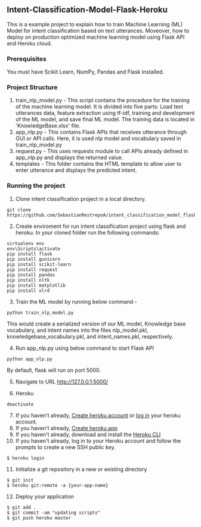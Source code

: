 ## Intent-Classification-Model-Flask-Heroku

This is a example project to explain how to train Machine Learning (ML) Model for intent classification based on text utterances. Moveover, how to deploy on production optimized machine learning model using Flask API and Heroku cloud.

### Prerequisites
You must have Scikit Learn, NumPy, Pandas and Flask installed.

### Project Structure

1. train_nlp_model.py - This script contains the procedure for the training of the machine learning model. It is divided into five parts: Load text utterances data, feature extraction using tf-idf, training and development of the ML model, and save final ML model.   The training data is located in  'KnowledgeBase.xlsx' file.
2. app_nlp.py - This contains Flask APIs that receives utterance through GUI or API calls. Here, it is used nlp model and vocabulary saved in train_nlp_model.py 
3. request.py - This uses requests module to call APIs already defined in app_nlp.py and displays the returned value.
4. templates - This folder contains the HTML template to allow user to enter utterance and displays the predicted intent.

### Running the project

1. Clone intent classification project in a local directory.
```
git clone https://github.com/SebastianRestrepoA/intent_classification_model_flask_heroku.git
```

2. Create enviroment for run intent classification project using flask and heroku. In your cloned folder run the following commands:
```
virtualenv env
env\Scripts\activate
pip install flask
pip install gunicorn
pip install scikit-learn
pip install request
pip install pandas
pip install nltk
pip install matplotlib
pip install xlrd
```

3. Train the ML model by running below command -
```
python train_nlp_model.py
```
This would create a serialized version of our ML model, Knowledge base vocabulary, and intent names into the files nlp_model.pkl, knowledgebase_vocabulary.pkl, and intent_names.pkl, respectively.

4. Run app_nlp.py using below command to start Flask API
```
python app_nlp.py
```
By default, flask will run on port 5000.

5. Navigate to URL http://127.0.0.1:5000/ 

6. Heroku

``` 
deactivate
```
7. If you haven't already, [Create heroku account](https://signup.heroku.com/) or [log in](https://id.heroku.com/login) your heroku account.
8. If you haven't already, [Create heroku app](https://dashboard.heroku.com/new-app)
9. If you haven't already, download and install the [Heroku CLI](https://devcenter.heroku.com/articles/heroku-cli)
10. If you haven't already, log in to your Heroku account and follow the prompts to create a new SSH public key.
```
$ heroku login
```
11. Initialize a git repository in a new or existing directory
```
$ git init
$ heroku git:remote -a {your-app-name}
```
12. Deploy your application
```
$ git add .
$ git commit -am "updating scripts"
$ git push heroku master
```
